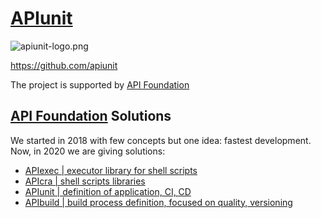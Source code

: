 # [APIunit](http://www.apiunit.com)

![apiunit-logo.png](https://logo.apiunit.com/apiunit-logo.png)

https://github.com/apiunit


The project is supported by [API Foundation](https://apifoundation.com)

## [API Foundation](https://apifoundation.com) Solutions
We started in 2018 with few concepts but one idea: fastest development.
Now, in 2020 we are giving solutions:

+ [APIexec | executor library for shell scripts](https://apiexec.com)
+ [APIcra | shell scripts libraries](https://apicra.com)
+ [APIunit | definition of application, CI, CD](https://APIunit.com)
+ [APIbuild | build process definition, focused on quality, versioning](https://apibuild.com)
